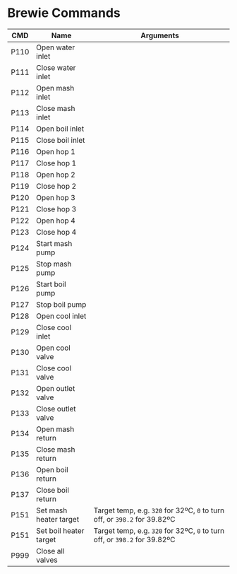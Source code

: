 # Brewie Commands

CMD  | Name                   | Arguments
---- | ---------------------- | ---------
P110 | Open water inlet
P111 | Close water inlet
P112 | Open mash inlet
P113 | Close mash inlet
P114 | Open boil inlet
P115 | Close boil inlet
P116 | Open hop 1
P117 | Close hop 1
P118 | Open hop 2
P119 | Close hop 2
P120 | Open hop 3
P121 | Close hop 3
P122 | Open hop 4
P123 | Close hop 4
P124 | Start mash pump
P125 | Stop mash pump
P126 | Start boil pump
P127 | Stop boil pump
P128 | Open cool inlet
P129 | Close cool inlet
P130 | Open cool valve
P131 | Close cool valve
P132 | Open outlet valve
P133 | Close outlet valve
P134 | Open mash return
P135 | Close mash return
P136 | Open boil return
P137 | Close boil return
P151 | Set mash heater target | Target temp, e.g. `320` for 32ºC, `0` to turn off, or `398.2` for 39.82ºC
P151 | Set boil heater target | Target temp, e.g. `320` for 32ºC, `0` to turn off, or `398.2` for 39.82ºC
P999 | Close all valves
